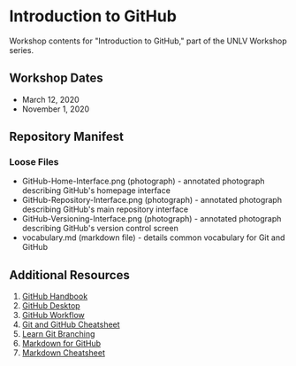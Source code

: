 # Introduction to GitHub
Workshop contents for "Introduction to GitHub," part of the UNLV Workshop series.

## Workshop Dates
* March 12, 2020
* November 1, 2020

## Repository Manifest
### Loose Files
* GitHub-Home-Interface.png (photograph) - annotated photograph describing GitHub's homepage interface
* GitHub-Repository-Interface.png (photograph) - annotated photograph describing GitHub's main repository interface
* GitHub-Versioning-Interface.png (photograph) - annotated photograph describing GitHub's version control screen
* vocabulary.md (markdown file) - details common vocabulary for Git and GitHub

## Additional Resources
1. [GitHub Handbook](https://guides.github.com/introduction/git-handbook/)
2. [GitHub Desktop](https://desktop.github.com/)
3. [GitHub Workflow](https://guides.github.com/introduction/flow/)
4. [Git and GitHub Cheatsheet](https://github.github.com/training-kit/downloads/github-git-cheat-sheet/)
5. [Learn Git Branching](https://learngitbranching.js.org/)
6. [Markdown for GitHub](https://help.github.com/en/github/writing-on-github)
7. [Markdown Cheatsheet](https://github.com/adam-p/markdown-here/wiki/Markdown-Cheatsheet)

